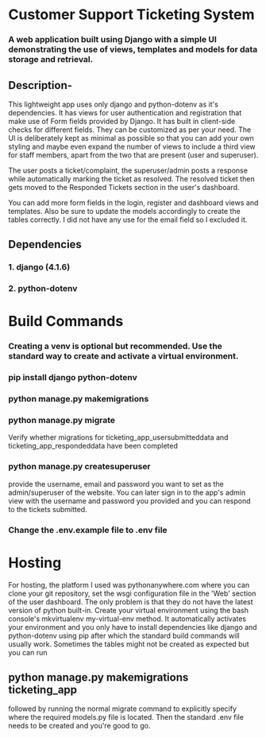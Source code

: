# Customer Support Ticketing System
### A web application built using Django with a simple UI demonstrating the use of views, templates and models for data storage and retrieval.

## Description-
This lightweight app uses only django and python-dotenv as it's dependencies. It has views for user authentication and registration
that make use of Form fields provided by Django. It has built in client-side checks for different fields. They can be customized
as per your need. The UI is deliberately kept as minimal as possible so that you can add your own styling and maybe even expand the 
number of views to include a third view for staff members, apart from the two that are present (user and superuser).

The user posts a ticket/complaint, the superuser/admin posts a response while automatically marking the ticket as resolved. The resolved
ticket then gets moved to the Responded Tickets section in the user's dashboard.

You can add more form fields in the login, register and dashboard views and templates. Also be sure to update the models accordingly to create the
tables correctly. I did not have any use for the email field so I excluded it.

## Dependencies
### 1. django (4.1.6)
### 2. python-dotenv

# Build Commands
### Creating a venv is optional but recommended. Use the standard way to create and activate a virtual environment.
### pip install django python-dotenv
### python manage.py makemigrations
### python manage.py migrate
Verify whether migrations for ticketing_app_usersubmitteddata and ticketing_app_respondeddata have been completed
### python manage.py createsuperuser
provide the username, email and password you want to set as the admin/superuser of the website. You can later sign in to the app's admin view 
with the username and password you provided and you can respond to the tickets submitted.
### Change the .env.example file to .env file

# Hosting
For hosting, the platform I used was pythonanywhere.com where you can clone your git repository, set the wsgi configuration file in the
'Web' section of the user dashboard. The only problem is that they do not have the latest version of python built-in. Create your virtual
environment using the bash console's mkvirtualenv my-virtual-env method. It automatically activates your environment and you only have to install dependencies like django and python-dotenv using pip after which the standard build commands will usually work. Sometimes the tables
might not be created as expected but you can run 
## python manage.py makemigrations ticketing_app 
followed by running the normal migrate command to explicitly specify where the required models.py file is located. Then the standard .env
file needs to be created and you're good to go.
